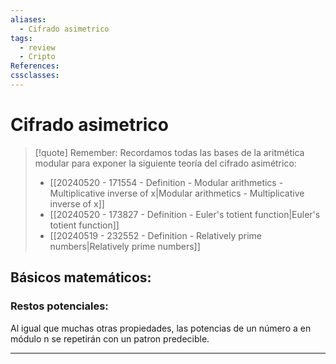 ```yaml
---
aliases:
  - Cifrado asimetrico
tags:
  - review
  - Cripto
References: 
cssclasses:
---
```

# Cifrado asimetrico


> [!quote] Remember: 
> Recordamos todas las bases de la aritmética modular para exponer la siguiente teoría del cifrado asimétrico:
> + [[20240520 - 171554 - Definition - Modular arithmetics - Multiplicative inverse of x|Modular arithmetics - Multiplicative inverse of x]]
> + [[20240520 - 173827 - Definition - Euler's totient function|Euler's totient function]]
> + [[20240519 - 232552 - Definition - Relatively prime numbers|Relatively prime numbers]]

## Básicos matemáticos: 
### Restos potenciales: 
Al igual que muchas otras propiedades, las potencias de un número a en módulo n se repetirán con un patron predecible.

***
